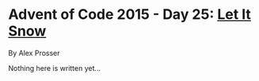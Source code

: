 # Advent of Code 2015 - Day 25: [Let It Snow](https://adventofcode.com/2015/day/25)
By Alex Prosser

Nothing here is written yet...